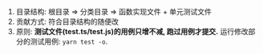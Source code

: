 1.  目录结构: 根目录 => 分类目录 => 函数实现文件 + 单元测试文件
2.  贡献方式: 符合目录结构的随便改
3.  原则: **测试文件(test.ts/test.js)的用例只增不减, 跑过用例才提交.** 运行修改部分的测试用例: `yarn test -o`.
